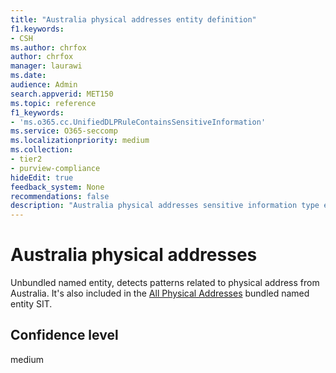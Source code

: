 ```yaml
---
title: "Australia physical addresses entity definition"
f1.keywords:
- CSH
ms.author: chrfox
author: chrfox
manager: laurawi
ms.date:
audience: Admin
search.appverid: MET150
ms.topic: reference
f1_keywords:
- 'ms.o365.cc.UnifiedDLPRuleContainsSensitiveInformation'
ms.service: O365-seccomp
ms.localizationpriority: medium
ms.collection:
- tier2
- purview-compliance
hideEdit: true
feedback_system: None
recommendations: false
description: "Australia physical addresses sensitive information type entity definition."
---
```


# Australia physical addresses

Unbundled named entity, detects patterns related to physical address from Australia. It's also included in the [All Physical Addresses](sit-defn-all-physical-addresses.md) bundled named entity SIT.

## Confidence level
medium

